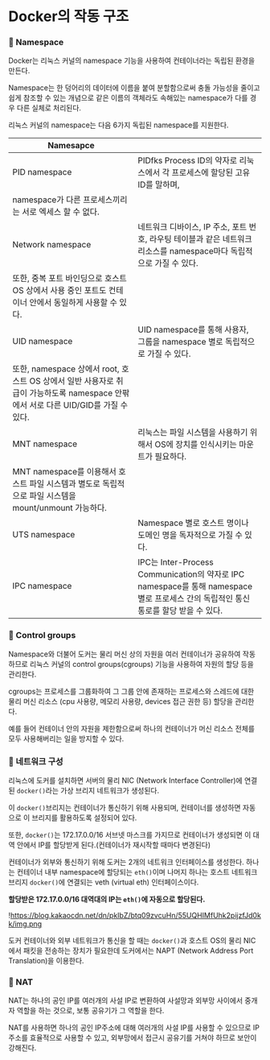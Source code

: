 # Docker의 작동 구조

### 🔎 Namespace

Docker는 리눅스 커널의 namespace 기능을 사용하여 컨테이너라는 독립된 환경을 만든다.

Namespace는 한 덩어리의 데이터에 이름을 붙여 분할함으로써 충돌 가능성을 줄이고 쉽게 참조할 수 있는 개념으로 같은 이름의 객체라도 속해있는 namespace가 다를 경우 다른 실체로 처리된다.

리눅스 커널의 namespace는 다음 6가지 독립된 namespace를 지원한다.

| Namesapce |  |
| --- | --- |
| PID namespace | PIDfks Process ID의 약자로 리눅스에서 각 프로세스에 할당된 고유 ID를 말하며, 
namespace가 다른 프로세스끼리는 서로 엑세스 할 수 없다. |
| Network namespace | 네트워크 디바이스, IP 주소, 포트 번호, 라우팅 테이블과 같은 네트워크 리소스를 namespace마다 독립적으로 가질 수 있다.
또한, 중복 포트 바인딩으로 호스트 OS 상에서 사용 중인 포트도 컨테이너 안에서 동일하게 사용할 수 있다. |
| UID namespace | UID namespace를 통해 사용자, 그룹을 namespace 별로 독립적으로 가질 수 있다.
또한, namespace 상에서 root, 호스트 OS 상에서 일반 사용자로 취급이 가능하도록 namespace 안팎에서 서로 다른 UID/GID를 가질 수 있다. |
| MNT namespace | 리눅스는 파일 시스템을 사용하기 위해서 OS에 장치를 인식시키는 마운트가 필요하다.
MNT namespace를 이용해서 호스트 파일 시스템과 별도로 독립적으로 파일 시스템을 mount/unmount 가능하다. |
| UTS namespace | Namespace 별로 호스트 명이나 도메인 명을 독자적으로 가질 수 있다. |
| IPC namespace | IPC는 Inter-Process Communication의 약자로 IPC namespace를 통해 namespace 별로 프로세스 간의 독립적인 통신 통로를 할당 받을 수 있다. |

### 🔎 Control groups

Namespace와 더불어 도커는 물리 머신 상의 자원을 여러 컨테이너가 공유하여 작동하므로 리눅스 커널의 control groups(cgroups) 기능을 사용하여 자원의 할당 등을 관리한다.

cgroups는 프로세스를 그룹화하여 그 그룹 안에 존재하는 프로세스와 스레드에 대한 물리 머신 리소스 (cpu 사용량, 메모리 사용량, devices 접근 권한 등) 할당을 관리한다.

예를 들어 컨테이너 안의 자원을 제한함으로써 하나의 컨테이너가 머신 리소스 전체를 모두 사용해버리는 일을 방지할 수 있다.

### 🔎 네트워크 구성

리눅스에 도커를 설치하면 서버의 물리 NIC (Network Interface Controller)에 연결된 `docker()`라는 가상 브리지 네트워크가 생성된다.

이 `docker()`브리지는 컨테이너가 통신하기 위해 사용되며, 컨테이너를 생성하면 자동으로 이 브리지를 활용하도록 설정되어 있다.

또한, `docker()`는 172.17.0.0/16 서브넷 마스크를 가지므로 컨테이너가 생성되면 이 대역 안에서 IP를 할당받게 된다.(컨테이너가 재시작할 때마다 변경된다)

컨테이너가 외부와 통신하기 위해 도커는 2개의 네트워크 인터페이스를 생성한다. 하나는 컨테이너 내부 namespace에 할당되는 `eth()`이며 나머지 하나는 호스트 네트워크 브리지 `docker()`에 연결되는 veth (virtual eth) 인터페이스이다.

**할당받은 172.17.0.0/16 대역대의 IP는 `eth()`에 자동으로 할당된다.**

!https://blog.kakaocdn.net/dn/pkIbZ/btq09zvcuHn/55UQHIMfUhk2pijzfJd0kk/img.png

도커 컨테이너와 외부 네트워크가 통신을 할 때는 `docker()`과 호스트 OS의 물리 NIC에서 패킷을 전송하는 장치가 필요한데 도커에서는 NAPT (Network Address Port Translation)을 이용한다.

### 🔎 NAT

NAT는 하나의 공인 IP를 여러개의 사설 IP로 변환하여 사설망과 외부망 사이에서 중개자 역할을 하는 것으로, 보통 공유기가 그 역할을 한다.

NAT를 사용하면 하나의 공인 IP주소에 대해 여러개의 사설 IP를 사용할 수 있으므로 IP주소를 효율적으로 사용할 수 있고, 외부망에서 접근시 공유기를 거쳐야 하므로 보안이 강해진다.
